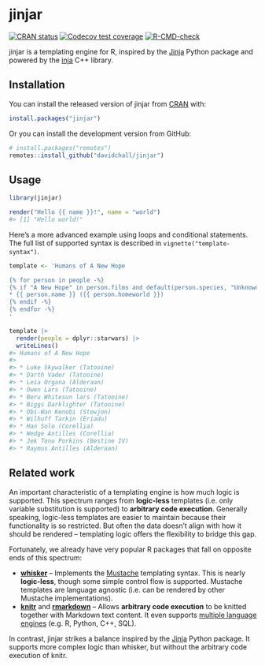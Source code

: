 
<!-- README.md is generated from README.Rmd. Please edit that file -->

# jinjar

<!-- badges: start -->

[![CRAN
status](https://www.r-pkg.org/badges/version/jinjar)](https://CRAN.R-project.org/package=jinjar)
[![Codecov test
coverage](https://codecov.io/gh/davidchall/jinjar/branch/master/graph/badge.svg)](https://app.codecov.io/gh/davidchall/jinjar?branch=master)
[![R-CMD-check](https://github.com/davidchall/jinjar/workflows/R-CMD-check/badge.svg)](https://github.com/davidchall/jinjar/actions)
<!-- badges: end -->

jinjar is a templating engine for R, inspired by the
[Jinja](https://jinja.palletsprojects.com/) Python package and powered
by the [inja](https://github.com/pantor/inja) C++ library.

## Installation

You can install the released version of jinjar from
[CRAN](https://CRAN.R-project.org) with:

``` r
install.packages("jinjar")
```

Or you can install the development version from GitHub:

``` r
# install.packages("remotes")
remotes::install_github("davidchall/jinjar")
```

## Usage

``` r
library(jinjar)

render("Hello {{ name }}!", name = "world")
#> [1] "Hello world!"
```

Here’s a more advanced example using loops and conditional statements.
The full list of supported syntax is described in
`vignette("template-syntax")`.

``` r
template <- 'Humans of A New Hope

{% for person in people -%}
{% if "A New Hope" in person.films and default(person.species, "Unknown") == "Human" -%}
* {{ person.name }} ({{ person.homeworld }})
{% endif -%}
{% endfor -%}
'

template |>
  render(people = dplyr::starwars) |>
  writeLines()
#> Humans of A New Hope
#> 
#> * Luke Skywalker (Tatooine)
#> * Darth Vader (Tatooine)
#> * Leia Organa (Alderaan)
#> * Owen Lars (Tatooine)
#> * Beru Whitesun lars (Tatooine)
#> * Biggs Darklighter (Tatooine)
#> * Obi-Wan Kenobi (Stewjon)
#> * Wilhuff Tarkin (Eriadu)
#> * Han Solo (Corellia)
#> * Wedge Antilles (Corellia)
#> * Jek Tono Porkins (Bestine IV)
#> * Raymus Antilles (Alderaan)
```

## Related work

An important characteristic of a templating engine is how much logic is
supported. This spectrum ranges from **logic-less** templates (i.e. only
variable substitution is supported) to **arbitrary code execution**.
Generally speaking, logic-less templates are easier to maintain because
their functionality is so restricted. But often the data doesn’t align
with how it should be rendered – templating logic offers the flexibility
to bridge this gap.

Fortunately, we already have very popular R packages that fall on
opposite ends of this spectrum:

-   [**whisker**](https://github.com/edwindj/whisker) – Implements the
    [Mustache](https://mustache.github.io) templating syntax. This is
    nearly **logic-less**, though some simple control flow is supported.
    Mustache templates are language agnostic (i.e. can be rendered by
    other Mustache implementations).
-   [**knitr**](https://yihui.org/knitr/) and
    [**rmarkdown**](https://github.com/rstudio/rmarkdown) – Allows
    **arbitrary code execution** to be knitted together with Markdown
    text content. It even supports [multiple language
    engines](https://bookdown.org/yihui/rmarkdown/language-engines.html)
    (e.g. R, Python, C++, SQL).

In contrast, jinjar strikes a balance inspired by the
[Jinja](https://jinja.palletsprojects.com/) Python package. It supports
more complex logic than whisker, but without the arbitrary code
execution of knitr.
